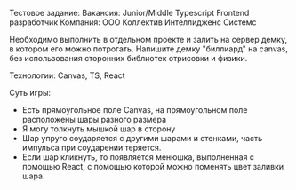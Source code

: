 Тестовое задание:
Вакансия: Junior/Middle Typescript Frontend разработчик
Компания: ООО Коллектив Интеллидженс Системс

Необходимо выполнить в отдельном проекте и залить на сервер демку, в котором его можно потрогать.
Напишите демку "биллиард" на canvas, без использования сторонних библиотек отрисовки и физики.

Технологии: Canvas, TS, React 

Суть игры: 
- Есть прямоугольное поле Canvas, на прямоугольном поле расположены шары разного размера
- Я могу толкнуть мышкой шар в сторону
- Шар упруго соударяется с другими шарами и стенками, часть импульса при соударении теряется. 
- Если шар кликнуть, то появляется менюшка, выполненная с помощью React, с помощью которой можно поменять цвет заливки шара. 

